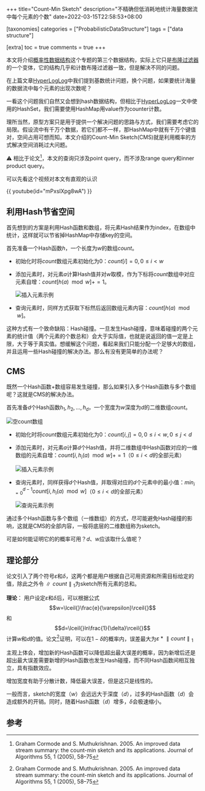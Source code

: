 +++
title="Count-Min Sketch"
description="不精确但低消耗地统计海量数据流中每个元素的个数"
date=2022-03-15T22:58:53+08:00

[taxonomies]
categories = ["ProbabilisticDataStructure"]
tags = ["data structure"]

[extra]
toc = true
comments = true
+++

本文将介绍[概率性数据结构](/categories/probabilisticdatastructure/)这个专题的第三个数据结构，实际上它只是[布隆过滤器](/posts/bloom-filter-1/)的一个变体，它的结构几乎和计数布隆过滤器一致，但是解决不同的问题。

在上篇文章[HyperLogLog](/posts/hyper-log-log/)中我们提到基数统计问题，换个问题，如果要统计海量的数据流中每个元素的出现次数呢？

一看这个问题我们自然又会想到hash数据结构，但相比于[HyperLogLog](/posts/hyper-log-log/#hashset-bitmap)一文中使用的HashSet，我们需要使用HashMap用value作为counter计数。

理所当然，原型方案只是用于提供一个解决问题的思路与方式，我们需要考虑它的局限。假设流中有千万个数据，若它们都不一样，那HashMap中就有千万个键值对，空间占用可想而知。本文介绍的Count-Min Sketch(CMS)就是利用概率的方式解决空间消耗过大问题。

:warning: 相比于论文[^1]，本文的查询只涉及point query，而不涉及range query和inner product query。

可以先看这个视频对本文有直观的认识

{{ youtube(id="mPxslXpg8wA") }}

## 利用Hash节省空间

首先想到的方案是利用Hash函数和数组，将元素Hash结果作为index，在数组中统计，这样就可以节省掉HashMap中存储key的空间。

首先准备一个Hash函数$h$，一个长度为$w$的数组$count$。

* 初始化时将$count$数组元素初始化为0：$count[i] = 0, 0\le{}i\lt{}w$

* 添加元素时，对元素$a$计算Hash值并对$w$取模，作为下标将$count$数组中对应元素自增：$count[h(a)\mod{}w]+=1$。

  ![插入元素示例](https://raw.githubusercontent.com/oliverdding/imaw.io/main/single-array-in-count-min-sketch.drawio.svg)

* 查询元素时，同样方式获取下标然后返回数组元素内容：$count[h(a)\mod{}w]$。

这种方式有一个致命缺陷：Hash碰撞。一旦发生Hash碰撞，意味着碰撞的两个元素的统计值（两个元素的个数总和）会大于实际值，也就是说返回的值一定是上限，大于等于真实值。想缓解这个问题，看起来我们只能分配一个足够大的数组，并且运用一些Hash碰撞的解决办法。那么有没有更简单的办法呢？

## CMS

既然一个Hash函数+数组容易发生碰撞，那么如果引入多个Hash函数与多个数组呢？这就是CMS的解决办法。

首先准备$d$个Hash函数$h_1,h_2,...,h_d$，一个宽度为$w$深度为$d$的二维数组$count$。

![空count数组](https://raw.githubusercontent.com/oliverdding/imaw.io/main/empty-cms.drawio.svg)

* 初始化时将$count$数组元素初始化为0：$count[i, j] = 0, 0\le{}i\lt{}w, 0\le{}j\lt{}d$

* 添加元素时，对元素$a$计算$d$个Hash值，并将二维数组中Hash函数对应的一维数组的元素自增：$count[i, h_i(a)\mod{}w]+=1$（$0\le{}i\lt{}d$的全部元素）

  ![插入元素示例](https://raw.githubusercontent.com/oliverdding/imaw.io/main/cms-insert.drawio.svg)

* 查询元素时，同样获得$d$个Hash值，并取得对应的$d$个元素中的最小值：$min_{i=0}^{d-1}count[i, h_i(a)\mod{}w]$（$0\le{}i\lt{}d$的全部元素）

  ![查询元素示例](https://raw.githubusercontent.com/oliverdding/imaw.io/main/cms-query.drawio.svg)

通过多个Hash函数与多个数组（一维数组）的方式，尽可能避免Hash碰撞的影响，这就是CMS的全部内容，一般将底层的二维数组称为sketch。

可是如何能证明它的的概率可用？$d$、$w$应该取什么值呢？

## 理论部分

论文引入了两个符号$\varepsilon$和$\delta$，这两个都是用户根据自己可用资源和所需目标给定的值，除此之外令$\parallel{}count\parallel{}_1$为sketch所有元素的总和。

**理论**： 用户设定$\varepsilon$和$\delta$后，可以根据公式$$w=\lceil{}\frac{e}{\varepsilon}\rceil{}$$和$$d=\lceil{}ln\frac{1}{\delta}\rceil{}$$计算$w$和$d$的值。论文[^1]证明，可以在$1-\delta$的概率内，误差最大为$\varepsilon{}\ast{}\parallel{}count\parallel{}_1$

主观上体会，增加新的Hash函数可以降低超出最大误差的概率，因为新增后还是超出最大误差需要新增的Hash函数也发生Hash碰撞，而不同Hash函数间相互独立，具有指数效应。

增加宽度有助于分散计数，降低最大误差，但是这只是线性的。

一般而言，sketch的宽度（$w$）会远远大于深度（$d$），过多的Hash函数（$d$）会造成额外的开销。同时，随着Hash函数（$d$）增多，$\delta$会极速缩小。

## 参考

[^1]: Graham Cormode and S. Muthukrishnan. 2005. An improved data stream summary: the count-min sketch and its applications. Journal of Algorithms 55, 1 (2005), 58–75
